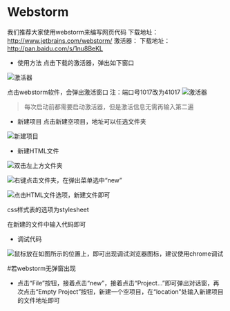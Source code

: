 # Webstorm
我们推荐大家使用webstorm来编写网页代码
下载地址：
http://www.jetbrains.com/webstorm/
激活器：
下载地址：
http://pan.baidu.com/s/1nu8BeKL
* 使用方法
点击下载的激活器，弹出如下窗口

![激活器](http://upload-images.jianshu.io/upload_images/3253813-d2082236a40b4c2c.png?imageMogr2/auto-orient/strip%7CimageView2/2/w/1240)


点击webstorm软件，会弹出激活窗口
注：端口号1017改为41017
![激活器](http://upload-images.jianshu.io/upload_images/3253813-728c8e0cf8d5c512.png?imageMogr2/auto-orient/strip%7CimageView2/2/w/1240)




> 每次启动前都需要启动激活器，但是激活信息无需再输入第二遍

* 新建项目
点击新建空项目，地址可以任选文件夹

![新建项目](http://upload-images.jianshu.io/upload_images/3253813-ee7868a3d23853b6.png?imageMogr2/auto-orient/strip%7CimageView2/2/w/1240)

* 新建HTML文件

![双击左上方文件夹](http://upload-images.jianshu.io/upload_images/3253813-57ddafda76c22422.png?imageMogr2/auto-orient/strip%7CimageView2/2/w/1240)


![右键点击文件夹，在弹出菜单选中“new”](http://upload-images.jianshu.io/upload_images/3253813-075dbcfaf352eae4.png?imageMogr2/auto-orient/strip%7CimageView2/2/w/1240)


![点击HTML文件选项，新建文件即可](http://upload-images.jianshu.io/upload_images/3253813-14cb49afb71a8b71.png?imageMogr2/auto-orient/strip%7CimageView2/2/w/1240)

css样式表的选项为stylesheet

在新建的文件中输入代码即可

* 调试代码

![鼠标放在如图所示的位置上，即可出现调试浏览器图标，建议使用chrome调试](http://upload-images.jianshu.io/upload_images/3253813-94e7202cfdfdfbe3.png?imageMogr2/auto-orient/strip%7CimageView2/2/w/1240)

#若webstorm无弹窗出现
* 点击“File”按钮，接着点击“new”，接着点击“Project...”即可弹出对话窗，再次点击“Empty Project”按钮，新建一个空项目，在“location”处输入新建项目的文件地址即可